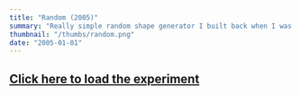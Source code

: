 ```yaml
---
title: "Random (2005)"
summary: "Really simple random shape generator I built back when I was still using Flash."
thumbnail: "/thumbs/random.png"
date: "2005-01-01"
---
```


## [Click here to load the experiment](/inc/random)